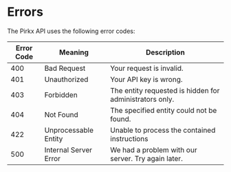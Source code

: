 # Errors

The Pirkx API uses the following error codes:


Error Code | Meaning | Description
---------- | ------- | -----------
400 | Bad Request | Your request is invalid.
401 | Unauthorized | Your API key is wrong.
403 | Forbidden | The entity requested is hidden for administrators only.
404 | Not Found | The specified entity could not be found.
422 | Unprocessable Entity | Unable to process the contained instructions
500 | Internal Server Error | We had a problem with our server. Try again later.
